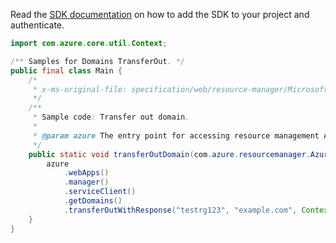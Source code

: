 Read the [SDK documentation](https://github.com/Azure/azure-sdk-for-java/blob/azure-resourcemanager_2.13.0/sdk/resourcemanager/azure-resourcemanager/README.md) on how to add the SDK to your project and authenticate.

```java
import com.azure.core.util.Context;

/** Samples for Domains TransferOut. */
public final class Main {
    /*
     * x-ms-original-file: specification/web/resource-manager/Microsoft.DomainRegistration/stable/2021-03-01/examples/TransferOutDomain.json
     */
    /**
     * Sample code: Transfer out domain.
     *
     * @param azure The entry point for accessing resource management APIs in Azure.
     */
    public static void transferOutDomain(com.azure.resourcemanager.AzureResourceManager azure) {
        azure
            .webApps()
            .manager()
            .serviceClient()
            .getDomains()
            .transferOutWithResponse("testrg123", "example.com", Context.NONE);
    }
}
```

